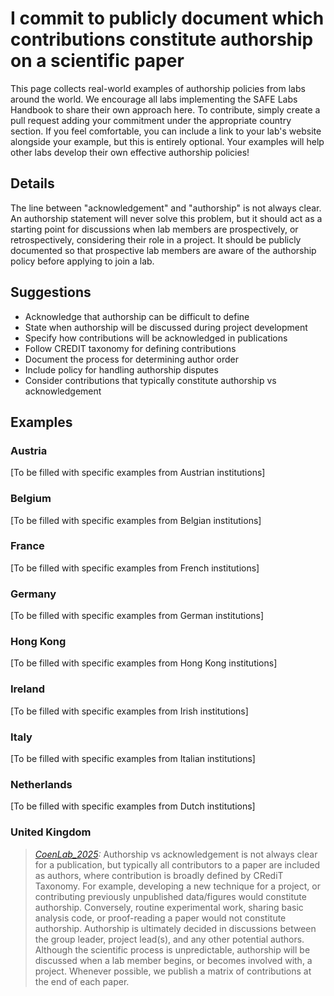 # I commit to publicly document which contributions constitute authorship on a scientific paper

This page collects real-world examples of authorship policies from labs around the world. We encourage all labs implementing the SAFE Labs Handbook to share their own approach here. To contribute, simply create a pull request adding your commitment under the appropriate country section. If you feel comfortable, you can include a link to your lab's website alongside your example, but this is entirely optional. Your examples will help other labs develop their own effective authorship policies!

## Details
The line between "acknowledgement" and "authorship" is not always clear. An authorship statement will never solve this problem, but it should act as a starting point for discussions when lab members are prospectively, or retrospectively, considering their role in a project. It should be publicly documented so that prospective lab members are aware of the authorship policy before applying to join a lab.

## Suggestions
- Acknowledge that authorship can be difficult to define
- State when authorship will be discussed during project development
- Specify how contributions will be acknowledged in publications
- Follow CREDIT taxonomy for defining contributions
- Document the process for determining author order
- Include policy for handling authorship disputes
- Consider contributions that typically constitute authorship vs acknowledgement

## Examples

### Austria
[To be filled with specific examples from Austrian institutions]

### Belgium
[To be filled with specific examples from Belgian institutions]

### France
[To be filled with specific examples from French institutions]

### Germany
[To be filled with specific examples from German institutions]

### Hong Kong
[To be filled with specific examples from Hong Kong institutions]

### Ireland
[To be filled with specific examples from Irish institutions]

### Italy
[To be filled with specific examples from Italian institutions]

### Netherlands
[To be filled with specific examples from Dutch institutions]

### United Kingdom
>_[CoenLab_2025](https://coen-lab.com/):_ Authorship vs acknowledgement is not always clear for a publication, but typically all contributors to a paper are included as authors, where contribution is broadly defined by CRediT Taxonomy. For example, developing a new technique for a project, or contributing previously unpublished data/figures would constitute authorship. Conversely, routine experimental work, sharing basic analysis code, or proof-reading a paper would not constitute authorship. Authorship is ultimately decided in discussions between the group leader, project lead(s), and any other potential authors. Although the scientific process is unpredictable, authorship will be discussed when a lab member begins, or becomes involved with, a project. Whenever possible, we publish a matrix of contributions at the end of each paper.
